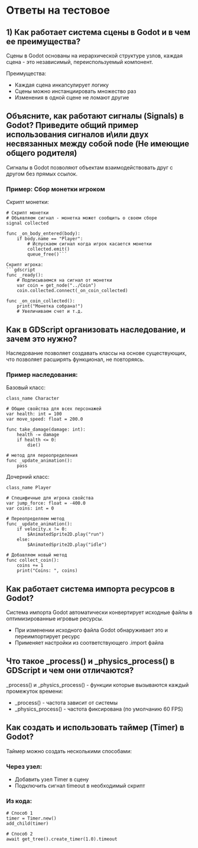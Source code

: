 # Ответы на тестовое

## 1) Как работает система сцены в Godot и в чем ее преимущества? 

Сцены в Godot основаны на иерархической структуре узлов, каждая сцена - это независимый, переиспользуемый компонент.

Преимущества:
- Каждая сцена инкапсулирует логику
- Сцены можно инстанциировать множество раз
- Изменения в одной сцене не ломают другие

## Объясните, как работают сигналы (Signals) в Godot? Приведите общий пример использования сигналов и\или двух несвязанных между собой node (Не имеющие общего родителя)

Сигналы в Godot позволяют объектам взаимодействовать друг с другом без прямых ссылок.

### Пример: Сбор монетки игроком

Скрипт монетки:
```gdscript
# Скрипт монетки
# Объявляем сигнал - монетка может сообщить о своем сборе
signal collected

func _on_body_entered(body):
    if body.name == "Player":
        # Испускаем сигнал когда игрок касается монетки
        collected.emit()
        queue_free()```

Скрипт игрока:
```gdscript
func _ready():
    # Подписываемся на сигнал от монетки
    var coin = get_node("../Coin")
    coin.collected.connect(_on_coin_collected)

func _on_coin_collected():
    print("Монетка собрана!")
    # Увеличиваем счет и т.д.
```

## Как в GDScript организовать наследование, и зачем это нужно?

Наследование позволяет создавать классы на основе существующих, что позволяет расширять функционал, не повторяясь.

### Пример наследования:

Базовый класс:
```gdscript
class_name Character

# Общие свойства для всех персонажей
var health: int = 100
var move_speed: float = 200.0

func take_damage(damage: int):
    health -= damage
    if health <= 0:
        die()

# метод для переопределения
func _update_animation():
    pass
```
Дочерний класс:
```gdscript
class_name Player

# Специфичные для игрока свойства
var jump_force: float = -400.0
var coins: int = 0

# Переопределяем метод
func _update_animation():
    if velocity.x != 0:
        $AnimatedSprite2D.play("run")
    else:
        $AnimatedSprite2D.play("idle")

# Добавляем новый метод
func collect_coin():
    coins += 1
    print("Coins: ", coins)
```

## Как работает система импорта ресурсов в Godot?

Система импорта Godot автоматически конвертирует исходные файлы в оптимизированные игровые ресурсы.

- При изменении исходного файла Godot обнаруживает это и переимпортирует ресурс
- Применяет настройки из соответствующего .import файла

## Что такое _process() и _physics_process() в GDScript и чем они отличаются?

_process() и _physics_process() - функции которые вызываются каждый промежуток времени:

- _process() - частота зависит от системы
- _physics_process() - частота фиксирована (по умолчанию 60 FPS)

## Как создать и использовать таймер (Timer) в Godot?

Таймер можно создать несколькими способами:

### Через узел:
- Добавить узел Timer в сцену
- Подключить сигнал timeout в необходимый скрипт

### Из кода:
```gdscript
# Способ 1
timer = Timer.new()
add_child(timer)

# Способ 2
await get_tree().create_timer(1.0).timeout
```
